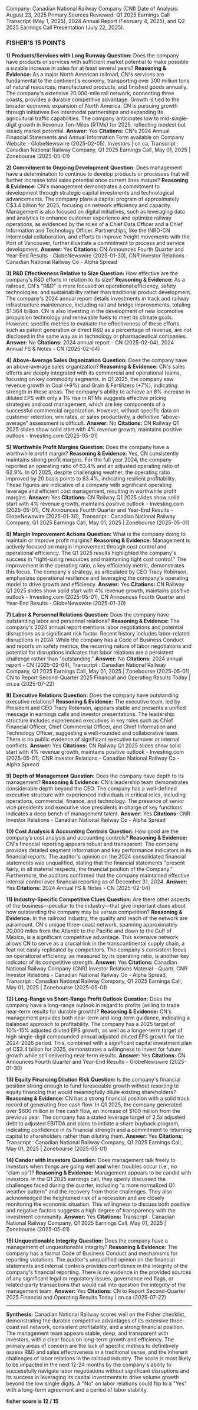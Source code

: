 Company: Canadian National Railway Company (CNI)
Date of Analysis: August 23, 2025
Primary Sources Reviewed: Q1 2025 Earnings Call Transcript (May 1, 2025), 2024 Annual Report (February 4, 2025), and Q2 2025 Earnings Call Presentation (July 22, 2025).

### FISHER’S 15 POINTS

**1) Products/Services with Long Runway**
**Question:** Does the company have products or services with sufficient market potential to make possible a sizable increase in sales for at least several years?
**Reasoning & Evidence:** As a major North American railroad, CN's services are fundamental to the continent's economy, transporting over 300 million tons of natural resources, manufactured products, and finished goods annually. The company's extensive 20,000-mile rail network, connecting three coasts, provides a durable competitive advantage. Growth is tied to the broader economic expansion of North America. CN is pursuing growth through initiatives like intermodal partnerships and expanding its agricultural traffic capabilities. The company anticipates low to mid-single-digit growth in Revenue Ton-Miles (RTMs) for 2025, reflecting modest but steady market potential.
**Answer:** Yes
**Citations:** CN's 2024 Annual Financial Statements and Annual Information Form available on Company Website - GlobeNewswire (2025-02-05), Investors | cn.ca, Transcript : Canadian National Railway Company, Q1 2025 Earnings Call, May 01, 2025 | Zonebourse (2025-05-01)

**2) Commitment to Ongoing Development**
**Question:** Does management have a determination to continue to develop products or processes that will further increase total sales potential once current lines mature?
**Reasoning & Evidence:** CN's management demonstrates a commitment to development through strategic capital investments and technological advancements. The company plans a capital program of approximately C$3.4 billion for 2025, focusing on network efficiency and capacity. Management is also focused on digital initiatives, such as leveraging data and analytics to enhance customer experience and optimize railway operations, as evidenced by the roles of a Chief Data Officer and a Chief Information and Technology Officer. Partnerships, like the INRD-CN intermodal collaboration, and efforts to improve freight movements with the Port of Vancouver, further illustrate a commitment to process and service development.
**Answer:** Yes
**Citations:** CN Announces Fourth Quarter and Year-End Results - GlobeNewswire (2025-01-30), CNR Investor Relations - Canadian National Railway Co - Alpha Spread

**3) R&D Effectiveness Relative to Size**
**Question:** How effective are the company’s R&D efforts in relation to its size?
**Reasoning & Evidence:** As a railroad, CN's "R&D" is more focused on operational efficiency, safety technologies, and sustainability rather than traditional product development. The company's 2024 annual report details investments in track and railway infrastructure maintenance, including rail and bridge improvements, totaling $1.564 billion. CN is also investing in the development of new locomotive propulsion technology and renewable fuels to meet its climate goals. However, specific metrics to evaluate the effectiveness of these efforts, such as patent generation or direct R&D as a percentage of revenue, are not disclosed in the same way as in technology or pharmaceutical companies.
**Answer:** No
**Citations:** 2024 annual report - CN (2025-02-04), 2024 Annual FS & Notes - CN (2025-02-04)

**4) Above-Average Sales Organization**
**Question:** Does the company have an above-average sales organization?
**Reasoning & Evidence:** CN's sales efforts are deeply integrated with its commercial and operational teams, focusing on key commodity segments. In Q1 2025, the company saw revenue growth in Coal (+9%) and Grain & Fertilizers (+7%), indicating strength in these areas. The company's ability to achieve an 8% increase in diluted EPS with only a 1% rise in RTMs suggests effective pricing strategies and cost management, which are key components of a successful commercial organization. However, without specific data on customer retention, win rates, or sales productivity, a definitive "above-average" assessment is difficult.
**Answer:** No
**Citations:** CN Railway Q1 2025 slides show solid start with 4% revenue growth, maintains positive outlook - Investing.com (2025-05-01)

**5) Worthwhile Profit Margins**
**Question:** Does the company have a worthwhile profit margin?
**Reasoning & Evidence:** Yes, CN consistently maintains strong profit margins. For the full year 2024, the company reported an operating ratio of 63.4% and an adjusted operating ratio of 62.9%. In Q1 2025, despite challenging weather, the operating ratio improved by 20 basis points to 63.4%, indicating resilient profitability. These figures are indicative of a company with significant operating leverage and efficient cost management, resulting in worthwhile profit margins.
**Answer:** Yes
**Citations:** CN Railway Q1 2025 slides show solid start with 4% revenue growth, maintains positive outlook - Investing.com (2025-05-01), CN Announces Fourth Quarter and Year-End Results - GlobeNewswire (2025-01-30), Transcript : Canadian National Railway Company, Q1 2025 Earnings Call, May 01, 2025 | Zonebourse (2025-05-01)

**6) Margin Improvement Actions**
**Question:** What is the company doing to maintain or improve profit margins?
**Reasoning & Evidence:** Management is actively focused on margin improvement through cost control and operational efficiency. The Q1 2025 results highlighted the company's success in "right-sizing resources and maintaining tight cost control." The improvement in the operating ratio, a key efficiency metric, demonstrates this focus. The company's strategy, as articulated by CEO Tracy Robinson, emphasizes operational resilience and leveraging the company's operating model to drive growth and efficiency.
**Answer:** Yes
**Citations:** CN Railway Q1 2025 slides show solid start with 4% revenue growth, maintains positive outlook - Investing.com (2025-05-01), CN Announces Fourth Quarter and Year-End Results - GlobeNewswire (2025-01-30)

**7) Labor & Personnel Relations**
**Question:** Does the company have outstanding labor and personnel relations?
**Reasoning & Evidence:** The company's 2024 annual report mentions labor negotiations and potential disruptions as a significant risk factor. Recent history includes labor-related disruptions in 2024. While the company has a Code of Business Conduct and reports on safety metrics, the recurring nature of labor negotiations and potential for disruptions indicates that labor relations are a persistent challenge rather than "outstanding."
**Answer:** No
**Citations:** 2024 annual report - CN (2025-02-04), Transcript : Canadian National Railway Company, Q1 2025 Earnings Call, May 01, 2025 | Zonebourse (2025-05-01), CN to Report Second-Quarter 2025 Financial and Operating Results Today | cn.ca (2025-07-22)

**8) Executive Relations**
**Question:** Does the company have outstanding executive relations?
**Reasoning & Evidence:** The executive team, led by President and CEO Tracy Robinson, appears stable and presents a unified message in earnings calls and investor presentations. The leadership structure includes experienced executives in key roles such as Chief Financial Officer, Chief Commercial Officer, and Chief Information and Technology Officer, suggesting a well-rounded and collaborative team. There is no public evidence of significant executive turnover or internal conflicts.
**Answer:** Yes
**Citations:** CN Railway Q1 2025 slides show solid start with 4% revenue growth, maintains positive outlook - Investing.com (2025-05-01), CNR Investor Relations - Canadian National Railway Co - Alpha Spread

**9) Depth of Management**
**Question:** Does the company have depth to its management?
**Reasoning & Evidence:** CN's leadership team demonstrates considerable depth beyond the CEO. The company has a well-defined executive structure with experienced individuals in critical roles, including operations, commercial, finance, and technology. The presence of senior vice presidents and executive vice presidents in charge of key functions indicates a deep bench of management talent.
**Answer:** Yes
**Citations:** CNR Investor Relations - Canadian National Railway Co - Alpha Spread

**10) Cost Analysis & Accounting Controls**
**Question:** How good are the company’s cost analysis and accounting controls?
**Reasoning & Evidence:** CN's financial reporting appears robust and transparent. The company provides detailed segment information and key performance indicators in its financial reports. The auditor's opinion on the 2024 consolidated financial statements was unqualified, stating that the financial statements "present fairly, in all material respects, the financial position of the Company." Furthermore, the auditors confirmed that the company maintained effective internal control over financial reporting as of December 31, 2024.
**Answer:** Yes
**Citations:** 2024 Annual FS & Notes - CN (2025-02-04)

**11) Industry-Specific Competitive Clues**
**Question:** Are there other aspects of the business—peculiar to the industry—that give important clues about how outstanding the company may be versus competition?
**Reasoning & Evidence:** In the railroad industry, the quality and reach of the network are paramount. CN's unique three-coast network, spanning approximately 20,000 miles from the Atlantic to the Pacific and down to the Gulf of Mexico, is a significant competitive advantage. This extensive network allows CN to serve as a crucial link in the transcontinental supply chain, a feat not easily replicated by competitors. The company's consistent focus on operational efficiency, as measured by its operating ratio, is another key indicator of its competitive strength.
**Answer:** Yes
**Citations:** Canadian National Railway Company (CNR) Investor Relations Material - Quartr, CNR Investor Relations - Canadian National Railway Co - Alpha Spread, Transcript : Canadian National Railway Company, Q1 2025 Earnings Call, May 01, 2025 | Zonebourse (2025-05-01)

**12) Long-Range vs Short-Range Profit Outlook**
**Question:** Does the company have a long-range outlook in regard to profits (willing to trade near-term results for durable growth)?
**Reasoning & Evidence:** CN's management provides both near-term and long-term guidance, indicating a balanced approach to profitability. The company has a 2025 target of 10%-15% adjusted diluted EPS growth, as well as a longer-term target of high single-digit compounded annual adjusted diluted EPS growth for the 2024-2026 period. This, combined with a significant capital investment plan of C$3.4 billion for 2025, demonstrates a willingness to invest for future growth while still delivering near-term results.
**Answer:** Yes
**Citations:** CN Announces Fourth Quarter and Year-End Results - GlobeNewswire (2025-01-30)

**13) Equity Financing Dilution Risk**
**Question:** Is the company's financial position strong enough to fund foreseeable growth without resorting to equity financing that would meaningfully dilute existing shareholders?
**Reasoning & Evidence:** CN has a strong financial position with a solid track record of generating free cash flow. In Q1 2025, the company generated over $600 million in free cash flow, an increase of $100 million from the previous year. The company has a stated leverage target of 2.5x adjusted debt to adjusted EBITDA and plans to initiate a share buyback program, indicating confidence in its financial strength and a commitment to returning capital to shareholders rather than diluting them.
**Answer:** Yes
**Citations:** Transcript : Canadian National Railway Company, Q1 2025 Earnings Call, May 01, 2025 | Zonebourse (2025-05-01)

**14) Candor with Investors**
**Question:** Does management talk freely to investors when things are going well **and** when troubles occur (i.e., no “clam up”)?
**Reasoning & Evidence:** Management appears to be candid with investors. In the Q1 2025 earnings call, they openly discussed the challenges faced during the quarter, including "a more normalized Q1 weather pattern" and the recovery from those challenges. They also acknowledged the heightened risk of a recession and are closely monitoring the economic situation. This willingness to discuss both positive and negative factors suggests a high degree of transparency with the investment community.
**Answer:** Yes
**Citations:** Transcript : Canadian National Railway Company, Q1 2025 Earnings Call, May 01, 2025 | Zonebourse (2025-05-01)

**15) Unquestionable Integrity**
**Question:** Does the company have a management of unquestionable integrity?
**Reasoning & Evidence:** The company has a formal Code of Business Conduct and mechanisms for reporting violations. The auditor's unqualified opinion on the financial statements and internal controls provides confidence in the integrity of the company's financial reporting. There is no evidence in the provided sources of any significant legal or regulatory issues, governance red flags, or related-party transactions that would call into question the integrity of the management team.
**Answer:** Yes
**Citations:** CN to Report Second-Quarter 2025 Financial and Operating Results Today | cn.ca (2025-07-22)

---
**Synthesis:**
Canadian National Railway scores well on the Fisher checklist, demonstrating the durable competitive advantages of its extensive three-coast rail network, consistent profitability, and a strong financial position. The management team appears stable, deep, and transparent with investors, with a clear focus on long-term growth and efficiency. The primary areas of concern are the lack of specific metrics to definitively assess R&D and sales effectiveness in a traditional sense, and the inherent challenges of labor relations in the railroad industry. The score is most likely to be impacted in the next 12-24 months by the company's ability to successfully navigate labor negotiations without significant disruptions and its success in leveraging its capital investments to drive volume growth beyond the low single digits. A "No" on labor relations could flip to a "Yes" with a long-term agreement and a period of labor stability.

**fisher score is 12 / 15**